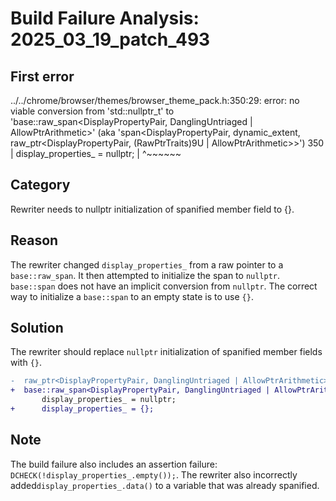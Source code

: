# Build Failure Analysis: 2025_03_19_patch_493

## First error

../../chrome/browser/themes/browser_theme_pack.h:350:29: error: no viable conversion from 'std::nullptr_t' to 'base::raw_span<DisplayPropertyPair, DanglingUntriaged | AllowPtrArithmetic>' (aka 'span<DisplayPropertyPair, dynamic_extent, raw_ptr<DisplayPropertyPair, (RawPtrTraits)9U | AllowPtrArithmetic>>')
  350 |       display_properties_ = nullptr;
      |                             ^~~~~~~

## Category
Rewriter needs to nullptr initialization of spanified member field to {}.

## Reason
The rewriter changed `display_properties_` from a raw pointer to a `base::raw_span`. It then attempted to initialize the span to `nullptr`. `base::span` does not have an implicit conversion from `nullptr`. The correct way to initialize a `base::span` to an empty state is to use `{}`.

## Solution
The rewriter should replace `nullptr` initialization of spanified member fields with `{}`.

```diff
-  raw_ptr<DisplayPropertyPair, DanglingUntriaged | AllowPtrArithmetic>
+  base::raw_span<DisplayPropertyPair, DanglingUntriaged | AllowPtrArithmetic>
       display_properties_ = nullptr;
+      display_properties_ = {};
```

## Note
The build failure also includes an assertion failure: `DCHECK(!display_properties_.empty());`. The rewriter also incorrectly added`display_properties_.data()` to a variable that was already spanified.